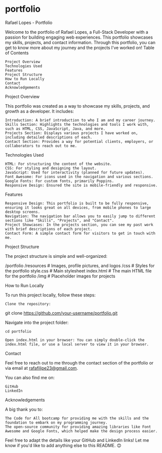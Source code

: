 # portfolio
Rafael Lopes - Portfolio

Welcome to the portfolio of Rafael Lopes, a Full-Stack Developer with a passion for building engaging web experiences. This portfolio showcases my skills, projects, and contact information. Through this portfolio, you can get to know more about my journey and the projects I've worked on!
Table of Contents

    Project Overview
    Technologies Used
    Features
    Project Structure
    How to Run Locally
    Contact
    Acknowledgements

Project Overview

This portfolio was created as a way to showcase my skills, projects, and growth as a developer. It includes:

    Introduction: A brief introduction to who I am and my career journey.
    Skills Section: Highlights the technologies and tools I work with, such as HTML, CSS, JavaScript, Java, and more.
    Projects Section: Displays various projects I have worked on, including detailed descriptions of each.
    Contact Section: Provides a way for potential clients, employers, or collaborators to reach out to me.

Technologies Used

    HTML: For structuring the content of the website.
    CSS: For styling and designing the layout.
    JavaScript: Used for interactivity (planned for future updates).
    Font Awesome: For icons used in the navigation and various sections.
    Google Fonts: For custom fonts, primarily Poppins.
    Responsive Design: Ensured the site is mobile-friendly and responsive.

Features

    Responsive Design: This portfolio is built to be fully responsive, ensuring it looks great on all devices, from mobile phones to large desktop screens.
    Navigation: The navigation bar allows you to easily jump to different sections like "Skills", "Projects", and "Contact".
    Project Showcases: In the projects section, you can see my past work with brief descriptions of each project.
    Contact Form: A simple contact form for visitors to get in touch with me.

Project Structure

The project structure is simple and well-organized:

/portfolio
    /resources            # Images, profile pictures, and logos
    /css                  # Styles for the portfolio
        style.css         # Main stylesheet
    index.html            # The main HTML file for the portfolio
    /img                  # Placeholder images for projects

How to Run Locally

To run this project locally, follow these steps:

    Clone the repository:

git clone https://github.com/your-username/portfolio.git

Navigate into the project folder:

    cd portfolio

    Open index.html in your browser: You can simply double-click the index.html file, or use a local server to view it in your browser.

Contact

Feel free to reach out to me through the contact section of the portfolio or via email at rafafilipe23@gmail.com.

You can also find me on:

    GitHub
    LinkedIn

Acknowledgements

A big thank you to:

    The Code for All bootcamp for providing me with the skills and the foundation to embark on my programming journey.
    The open-source community for providing amazing libraries like Font Awesome and Google Fonts, which helped make the design process easier.

Feel free to adapt the details like your GitHub and LinkedIn links! Let me know if you'd like to add anything else to this README. 😊
